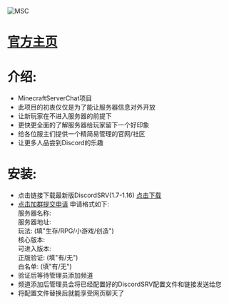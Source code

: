 ![MSC](https://ftp.bmp.ovh/imgs/2020/08/3565a01a366bbc44.png "MinecraftServerChat")  
# [**官方主页**](https://discord.gg/fSWTMj7)  
# 介绍:  
* MinecraftServerChat项目  
* 此项目的初衷仅仅是为了能让服务器信息对外开放  
* 让新玩家在不进入服务器的前提下  
* 更快更全面的了解服务器给玩家留下一个好印象  
* 给各位服主们提供一个精简易管理的官网/社区  
* 让更多人品尝到Discord的乐趣  
# 安装:
* 点击链接下载最新版DiscordSRV(1.7-1.16) [点击下载](https://www.spigotmc.org/resources/discordsrv.18494/download?version=342961)  
* [点击加群提交申请](https://qm.qq.com/cgi-bin/qm/qr?k=9RUcAdkDc_KlwnLHS7sI_RJo3CzWlcE1&jump_from=webapi) 申请格式如下:   
    服务器名称:  
    服务器地址:  
    玩法:  (填"生存/RPG/小游戏/创造")  
    核心版本:  
    可进入版本:  
    正版验证:  (填"有/无")  
    白名单:   (填"有/无")  
* 验证后等待管理员添加频道  
* 频道添加后管理员会将已经配置好的DiscordSRV配置文件和链接发送给您  
* 将配置文件替换后就能享受网页聊天了  

